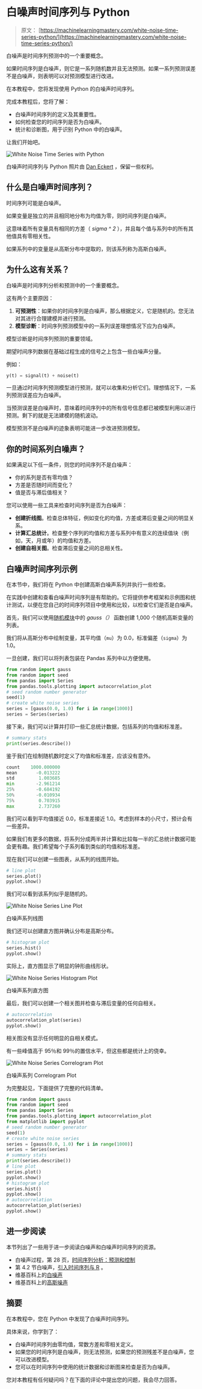 # 白噪声时间序列与 Python

> 原文： [https://machinelearningmastery.com/white-noise-time-series-python/](https://machinelearningmastery.com/white-noise-time-series-python/)

白噪声是时间序列预测中的一个重要概念。

如果时间序列是白噪声，则它是一系列随机数并且无法预测。如果一系列预测误差不是白噪声，则表明可以对预测模型进行改进。

在本教程中，您将发现使用 Python 的白噪声时间序列。

完成本教程后，您将了解：

*   白噪声时间序列的定义及其重要性。
*   如何检查您的时间序列是否为白噪声。
*   统计和诊断图，用于识别 Python 中的白噪声。

让我们开始吧。

![White Noise Time Series with Python](img/75214b80be2d281091363ef91def8696.jpg)

白噪声时间序列与 Python
照片由 [Dan Eckert](https://www.flickr.com/photos/cloudchaser32000/5125035596/) ，保留一些权利。

## 什么是白噪声时间序列？

时间序列可能是白噪声。

如果变量是独立的并且相同地分布为均值为零，则时间序列是白噪声。

这意味着所有变量具有相同的方差（ _sigma ^ 2_ ），并且每个值与系列中的所有其他值具有零相关性。

如果系列中的变量是从高斯分布中提取的，则该系列称为高斯白噪声。

## 为什么这有关系？

白噪声是时间序列分析和预测中的一个重要概念。

这有两个主要原因：

1.  **可预测性**：如果你的时间序列是白噪声，那么根据定义，它是随机的。您无法对其进行合理建模并进行预测。
2.  **模型诊断**：时间序列预测模型中的一系列误差理想情况下应为白噪声。

模型诊断是时间序列预测的重要领域。

期望时间序列数据在基础过程生成的信号之上包含一些白噪声分量。

例如：

```py
y(t) = signal(t) + noise(t)
```

一旦通过时间序列预测模型进行预测，就可以收集和分析它们。理想情况下，一系列预测误差应为白噪声。

当预测误差是白噪声时，意味着时间序列中的所有信号信息都已被模型利用以进行预测。剩下的就是无法建模的随机波动。

模型预测不是白噪声的迹象表明可能进一步改进预测模型。

## 你的时间系列白噪声？

如果满足以下任一条件，则您的时间序列不是白噪声：

*   你的系列是否有零均值？
*   方差是否随时间而变化？
*   值是否与滞后值相关？

您可以使用一些工具来检查时间序列是否为白噪声：

*   **创建折线图**。检查总体特征，例如变化的均值，方差或滞后变量之间的明显关系。
*   **计算汇总统计**。检查整个序列的均值和方差与系列中有意义的连续值块（例如，天，月或年）的均值和方差。
*   **创建自相关图**。检查滞后变量之间的总相关性。

## 白噪声时间序列示例

在本节中，我们将在 Python 中创建高斯白噪声系列并执行一些检查。

在实践中创建和查看白噪声时间序列是有帮助的。它将提供参考框架和示例图和统计测试，以便在您自己的时间序列项目中使用和比较，以检查它们是否是白噪声。

首先，我们可以使用[随机模块](https://docs.python.org/3/library/random.html)中的 _gauss（）_ 函数创建 1,000 个随机高斯变量的列表。

我们将从高斯分布中绘制变量，其平均值（`mu`）为 0.0，标准偏差（`sigma`）为 1.0。

一旦创建，我们可以将列表包装在 Pandas 系列中以方便使用。

```py
from random import gauss
from random import seed
from pandas import Series
from pandas.tools.plotting import autocorrelation_plot
# seed random number generator
seed(1)
# create white noise series
series = [gauss(0.0, 1.0) for i in range(1000)]
series = Series(series)
```

接下来，我们可以计算并打印一些汇总统计数据，包括系列的均值和标准差。

```py
# summary stats
print(series.describe())
```

鉴于我们在绘制随机数时定义了均值和标准差，应该没有意外。

```py
count    1000.000000
mean       -0.013222
std         1.003685
min        -2.961214
25%        -0.684192
50%        -0.010934
75%         0.703915
max         2.737260
```

我们可以看到平均值接近 0.0，标准差接近 1.0。考虑到样本的小尺寸，预计会有一些差异。

如果我们有更多的数据，将系列分成两半并计算和比较每一半的汇总统计数据可能会更有趣。我们希望每个子系列看到类似的均值和标准差。

现在我们可以创建一些图表，从系列的线图开始。

```py
# line plot
series.plot()
pyplot.show()
```

我们可以看到该系列似乎是随机的。

![White Noise Series Line Plot](img/3cd0bb1b04a9c7dfccbc2d4819f5c8d7.jpg)

白噪声系列线图

我们还可以创建直方图并确认分布是高斯分布。

```py
# histogram plot
series.hist()
pyplot.show()
```

实际上，直方图显示了明显的钟形曲线形状。

![White Noise Series Histogram Plot](img/a392cc2741dd61885d0ed190d7d19e4c.jpg)

白噪声系列直方图

最后，我们可以创建一个相关图并检查与滞后变量的任何自相关。

```py
# autocorrelation
autocorrelation_plot(series)
pyplot.show()
```

相关图没有显示任何明显的自相关模式。

有一些峰值高于 95％和 99％的置信水平，但这些都是统计上的侥幸。

![White Noise Series Correlogram Plot](img/467967a75248d749cbd811446682fb50.jpg)

白噪声系列 Correlogram Plot

为完整起见，下面提供了完整的代码清单。

```py
from random import gauss
from random import seed
from pandas import Series
from pandas.tools.plotting import autocorrelation_plot
from matplotlib import pyplot
# seed random number generator
seed(1)
# create white noise series
series = [gauss(0.0, 1.0) for i in range(1000)]
series = Series(series)
# summary stats
print(series.describe())
# line plot
series.plot()
pyplot.show()
# histogram plot
series.hist()
pyplot.show()
# autocorrelation
autocorrelation_plot(series)
pyplot.show()
```

## 进一步阅读

本节列出了一些用于进一步阅读白噪声和白噪声时间序列的资源。

*   白噪声过程，第 28 页，[时间序列分析：预测和控制](http://www.amazon.com/dp/1118675029?tag=inspiredalgor-20)
*   第 4.2 节白噪声，[引入时间序列与 R](http://www.amazon.com/dp/0387886974?tag=inspiredalgor-20) 。
*   维基百科上的[白噪声](https://en.wikipedia.org/wiki/White_noise)
*   维基百科上的[高斯噪声](https://en.wikipedia.org/wiki/Gaussian_noise)

## 摘要

在本教程中，您在 Python 中发现了白噪声时间序列。

具体来说，你学到了：

*   白噪声时间序列由零均值，常数方差和零相关定义。
*   如果您的时间序列是白噪声，则无法预测，如果您的预测残差不是白噪声，您可以改进模型。
*   您可以在时间序列中使用的统计数据和诊断图来检查是否为白噪声。

您对本教程有任何疑问吗？在下面的评论中提出您的问题，我会尽力回答。